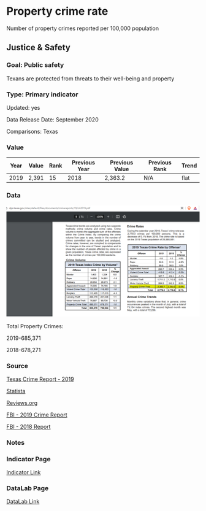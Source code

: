 # Property crime rate


Number of property crimes reported per 100,000 population

## Justice & Safety

### Goal: Public safety

Texans are protected from threats to their well-being and property

### Type: Primary indicator

Updated: yes

Data Release Date: September 2020

Comparisons: Texas

### Value

| Year |  Value      | Rank     | Previous Year   | Previous Value | Previous Rank | Trend | 
| ----------- | ----------- | ----------- | ----------- | ----------- | ----------- | -----------|
|    2019     |   2,391     |     15      |     2018    |    2,363.2  |    N/A      |     flat   |

### Data

![img](./propertycrime.PNG)

Total Property Crimes:

2019-685,371 

2018-678,271

### Source

[Texas Crime Report - 2019](https://www.dps.texas.gov/sites/default/files/documents/crimereports/19/cit2019.pdf)

[Statista](https://www.statista.com/statistics/232575/property-crime-rate-in-the-us-by-state/)

[Reviews.org](https://www.reviews.org/home-security/property-crime-by-state-usa/)

[FBI - 2019 Crime Report](https://ucr.fbi.gov/crime-in-the-u.s/2019/crime-in-the-u.s.-2019/topic-pages/tables/table-5)

[FBI - 2018 Report](https://ucr.fbi.gov/crime-in-the-u.s/2018/crime-in-the-u.s.-2018/topic-pages/tables/table-5)

### Notes



### Indicator Page

[Indicator Link](https://indicators.texas2036.org/indicator/87)

### DataLab Page

[DataLab Link](https://datalab.texas2036.org/dbkqjpe/texas-crime-rate-by-offense-crime-index-by-volume?accesskey=bqthjxg)